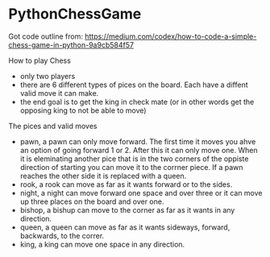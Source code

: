 # PythonChessGame

Got code outline from: https://medium.com/codex/how-to-code-a-simple-chess-game-in-python-9a9cb584f57


How to play Chess
- only two players
- there are 6 different types of pices on the board. Each have a diffent valid move it can make.
- the end goal is to get the king in check mate (or in other words get the opposing king to not be able to move)

The pices and valid moves
- pawn, a pawn can only move forward. The first time it moves you ahve an option of going forward 1 or 2. After this it can only move one. When it is eleminating another pice that is in the two corners of the oppiste direction of starting you can move it to the corrner piece. If a pawn reaches the other side it is replaced with a queen.
- rook, a rook can move as far as it wants forward or to the sides.
- night, a night can move forward one space and over three or it can move up three places on the board and over one.
- bishop, a bishup can move to the corner as far as it wants in any direction.
- queen, a queen can move as far as it wants sideways, forward, backwards, to the correr.
- king, a king can move one space in any direction.
